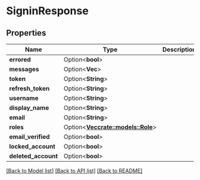 # SigninResponse

## Properties

Name | Type | Description | Notes
------------ | ------------- | ------------- | -------------
**errored** | Option<**bool**> |  | [optional]
**messages** | Option<**Vec<String>**> |  | [optional]
**token** | Option<**String**> |  | [optional]
**refresh_token** | Option<**String**> |  | [optional]
**username** | Option<**String**> |  | [optional]
**display_name** | Option<**String**> |  | [optional]
**email** | Option<**String**> |  | [optional]
**roles** | Option<[**Vec<crate::models::Role>**](Role.md)> |  | [optional]
**email_verified** | Option<**bool**> |  | [optional]
**locked_account** | Option<**bool**> |  | [optional]
**deleted_account** | Option<**bool**> |  | [optional]

[[Back to Model list]](../README.md#documentation-for-models) [[Back to API list]](../README.md#documentation-for-api-endpoints) [[Back to README]](../README.md)


